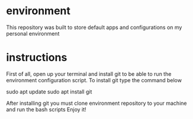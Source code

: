 # environment
This repository was built to store default apps and configurations on my personal environment

# instructions
First of all, open up your terminal and install git to be able to run the environment configuration script.
To install git type the command below

sudo apt update
sudo apt install git

After installing git you must clone environment repository to your machine and run the bash scripts
Enjoy it!
